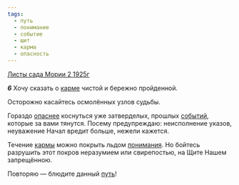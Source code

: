 ```yaml
---
tags:
  - путь
  - понимание
  - событие
  - щит
  - карма
  - опасность
---
```


[Листы сада Мории 2 1925г](/agni/1925)

___6___
Хочу сказать о [карме](/tag/#карма) чистой и бережно пройденной.   

Осторожно касайтесь осмолённых узлов судьбы.   

Гораздо [опаснее](/tag/#опасность) коснуться уже затверделых, прошлых [событий](/tag/#событие), которые за вами тянутся. Посему предупреждаю: неисполнение указов, неуважение Начал вредит больше, нежели кажется.   

Течение [кармы](/tag/#карма) можно покрыть льдом [понимания](/tag/#понимание). Но бойтесь разрушить этот покров неразумием или свирепостью, на Щите Нашем запрещённою.   

Повторяю — блюдите данный [путь](/tag/#путь)!   

